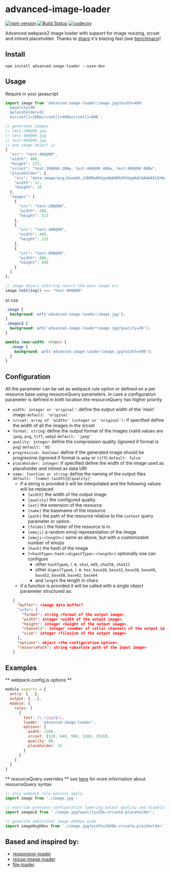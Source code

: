 # advanced-image-loader

[![npm version](https://badge.fury.io/js/advanced-image-loader.svg)](https://badge.fury.io/js/advanced-image-loader)
[![Build Status](https://travis-ci.org/brokenmass/advanced-image-loader.svg?branch=master)](https://travis-ci.org/brokenmass/advanced-image-loader)
[![codecov](https://codecov.io/gh/brokenmass/advanced-image-loader/branch/master/graph/badge.svg)](https://codecov.io/gh/brokenmass/advanced-image-loader)

Advanced webpack2 image loader with support for image resizing, srcset and inlined placeholder.
Thanks to [sharp](https://github.com/lovell/sharp) it's blazing fast (see [benchmars](docs/benchmarks.md))!

## Install

```
npm install advanced-image-loader --save-dev
```

## Usage

Require in your javascript
```js
import image from `advanced-image-loader!image.jpg?width=400
  &quality=90
  &placeholder=32
  &srcset[]=200&srcset[]=400&srcset[]=800`;

// generates images
// test-200@90.jpg
// test-400@90.jpg
// test-800@90.jpg
// and image object is
{
  "src": "test-400@90",
  "width": 400,
  "height": 225,
  "srcset": "test-200@90 200w, test-400@90 400w, test-800@90 800w",
  "placeholder": {
    "src": "data:image/png;base64,iVBORw0KGgoAAAANSUhEUgAAACAAAAASCAYAAAA6yNxSAAAACXBIWXMAAAsSAAALEgHS3X78AAAAh0lEQVRIie3SMQpDIRBF0euoA4L7X5W70WJANClCQlKa/GDjK0fxHRhDKeXGxsjO8gM4gAMACCuXW2uEEJhz4r3HzFDV17mI4Jz7mF0KAKi1AuCcY4yBqmJmmBnee1T1f4CcMzlnAOaciDw2mFICoPdOjHHlye//wLP8PavlPwGuygEcwHbAHUfTHurTFT+dAAAAAElFTkSuQmCC",
    "width": 32,
    "height": 18
  },
  "images": [
    {
      "src": "test-200@90",
      "width": 200,
      "height": 113
    },
    {
      "src": "test-400@90",
      "width": 400,
      "height": 225
    },
    {
      "src": "test-800@90",
      "width": 800,
      "height": 450
    }
  ]
};

// image object toString return the main image src
image.toString() === "test-400@90"

```

or css
```css
.image {
  background: url('advanced-image-loader!image.jpg');
}
.imageLQ {
  background: url('advanced-image-loader!image.jpg?quality=30');
}

@media (max-width: 480px) {
  .image {
    background: url('advanced-image-loader!image.jpg?width=480');
  }
}
```


## Configuration

All the parameter can be set as webpack rule option or defined on a per resource base using resourceQuery parameters.
In case a configuration parameter is defined in both location the resourceQuery has higher priority.

- `width: integer or 'original'`: define the output width of the 'main' image `default: 'original'`
- `srcset: array of 'widths' (integer or 'original')`: if specified define the width of all the images in the srcset
- `format: string`: define the output format of the images (valid values are `jpeg`, `png`, `tiff`, `webp`) `default: 'jpeg'`
- `quality: integer`: define the compression quality (ignored if format is `png`) `default: '95'`
- `progressive: boolean`: define if the generated image should be progressive (ignored if format is `webp` or `tiff`) `default: false`
- `placeholder: integer`: if specified define the width of the image used as placeholder and inlined as data URI
- `name: function or string`: define the naming of the output files `default: '[name]-[width]@[quality]'`
  - if a string is provided it will be interpolated and the following values will be replaced
    * `[width]` the width of the output image
    * `[quality]` the configured quality
    * `[ext]` the extension of the resource
    * `[name]` the basename of the resource
    * `[path]` the path of the resource relative to the `context` query parameter or option.
    * `[folder]` the folder of the resource is in.
    * `[emoji]` a random emoji representation of the image
    * `[emoji:<length>]` same as above, but with a customizable number of emojis
    * `[hash]` the hash of the image
    * `[<hashType>:hash:<digestType>:<length>]` optionally one can configure
      * other `hashType`s, i. e. `sha1`, `md5`, `sha256`, `sha512`
      * other `digestType`s, i. e. `hex`, `base26`, `base32`, `base36`, `base49`, `base52`, `base58`, `base62`, `base64`
      * and `length` the length in chars
  - if a function is provided it will be called with a single object parameter structured as:
  ```json
  {
    "buffer": <image data buffer?
    "info": {
      "format": string <format of the output image>,
      "width": integer <width of the output image>,
      "height": integer <height of the output image>,
      "channels": integer <number of collor channels of the output image>,
      "size": integer <filesize of the output image>
    },
    "options": object <the configuration option>,
    "resourcePath": string <absolute path of the input image>
  }
  ```

## Examples

** webpack.config.js options **
```js
module.exports = {
  entry: {...},
  output: {...},
  module: {
    rules: [
      {
        test: /\.(jpg)$/i,
        loader: 'advanced-image-loader',
        options: {
          width: 1280,
          srcset: [320, 640, 960, 1280, 1920],
          quality: 90,
          placeholder: 32
        }
      }
    ]
  }
}
```

** resourceQuery overrides **
see [here](https://github.com/webpack/loader-utils#parsequery) for more information about resourceQuery syntax

```js
// only webpack rule options apply.
import image from './image.jpg';

// override previous configuration lowering output quality and disabling srcset and placeholder. only the main image, 1280px wide and 25% quality will be returned
import imageLQ from './image.jpg?quality=25&-srcset&-placeholder';

// generate additional image 2048px wide
import imageHighRes from './image.jpg?width=2048&-srcset&-placeholder';
```


## Based and inspired by:

- [responsive-loader](https://github.com/herrstucki/responsive-loader)
- [resize-image-loader](https://github.com/puppybits/resize-image-loader)
- [file-loader](https://github.com/webpack-contrib/file-loader)
